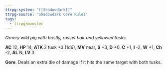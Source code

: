 ```yaml
---
ttrpg-system: "[[Shadowdark]]"
ttrpg-source: "Shadowdark Core Rules"
tags:
  - ttrpg/monster
---
```


_Ornery wild pig with bristly, russet hair and yellowed tusks._

**AC** 12, **HP** 14, **ATK** 2 tusk +3 (1d6), **MV** near, **S** +3, **D** +0, **C** +1, **I** -2, **W** +1, **Ch** -2, **AL** N, **LV** 3

**Gore**. Deals an extra die of damage if it hits the same target with both tusks.

